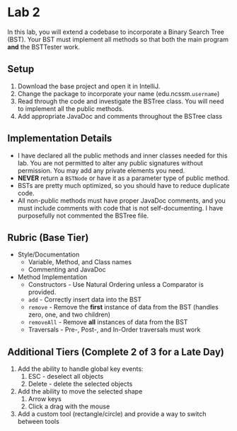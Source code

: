 # Lab 2


In this lab, you will extend a codebase to incorporate a Binary Search Tree (BST). Your
BST must implement all methods so that both the main program **and** the BSTTester work.

## Setup
1. Download the base project and open it in IntelliJ.
2. Change the package to incorporate your name (edu.ncssm.`username`)
3. Read through the code and investigate the BSTree class.  You will need to implement all the public methods.
4. Add appropriate JavaDoc and comments throughout the BSTree class


## Implementation Details
* I have declared all the public methods and inner classes needed for this lab.  You are not permitted to alter any public signatures without permission. You may add any private elements you need.
* **NEVER** return a `BSTNode` or have it as a parameter type of public method.
* BSTs are pretty much optimized, so you should have to reduce duplicate code.
* All non-public methods must have proper JavaDoc comments, and you must include comments with code that is not self-documenting.  I have purposefully not commented the BSTree file.

## Rubric (Base Tier)
* Style/Documentation
    * Variable, Method, and Class names
    * Commenting and JavaDoc
* Method Implementation
    * Constructors - Use Natural Ordering unless a Comparator is provided.
    * `add` - Correctly insert data into the BST 
    * `remove` - Remove the **first** instance of data from the BST (handles zero, one, and two children) 
    * `removeAll` - Remove **all** instances of data from the BST
    * Traversals - Pre-, Post-, and In-Order traversals must work

## Additional Tiers (Complete 2 of 3 for a Late Day)
1. Add the ability to handle global key events:
    1. ESC - deselect all objects
    2. Delete - delete the selected objects
2. Add the ability to move the selected shape
    1. Arrow keys
    2. Click a drag with the mouse
3. Add a custom tool (rectangle/circle) and provide a way to switch between tools
